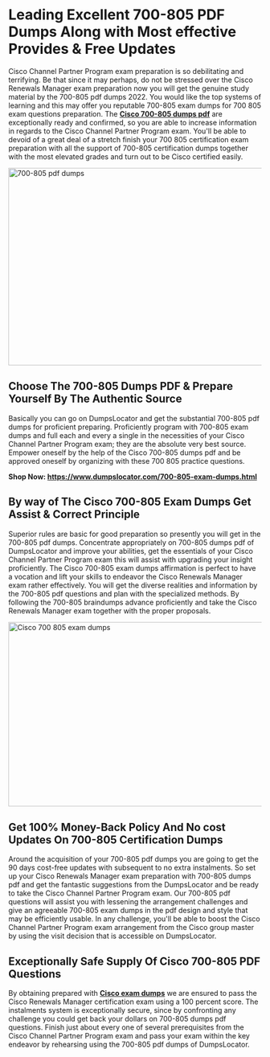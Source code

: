 <h1><strong>Leading Excellent 700-805 PDF Dumps Along with Most effective Provides &amp; Free Updates</strong></h1>
<p>Cisco Channel Partner Program exam preparation is so debilitating and terrifying. Be that since it may perhaps, do not be stressed over the Cisco Renewals Manager exam preparation now you will get the genuine study material by the 700-805 pdf dumps 2022. You would like the top systems of learning and this may offer you reputable 700-805 exam dumps for 700 805 exam questions preparation. The <strong><a href="https://www.dumpslocator.com/700-805-exam-dumps.html">Cisco 700-805 dumps pdf</a></strong> are exceptionally ready and confirmed, so you are able to increase information in regards to the Cisco Channel Partner Program exam. You'll be able to devoid of a great deal of a stretch finish your 700 805 certification exam preparation with all the support of 700-805 certification dumps together with the most elevated grades and turn out to be Cisco certified easily.</p>
<p><img src="https://i.ibb.co/SKhFh8d/Pastel-Purple-Computer-UI-Class-Syllabus-Education-Presentation.png" alt="700-805 pdf dumps" width="700" height="393" /></p>
<h2><strong>Choose The 700-805 Dumps PDF &amp; Prepare Yourself By The Authentic Source</strong></h2>
<p>Basically you can go on DumpsLocator and get the substantial 700-805 pdf dumps for proficient preparing. Proficiently program with 700-805 exam dumps and full each and every a single in the necessities of your Cisco Channel Partner Program exam; they are the absolute very best source. Empower oneself by the help of the Cisco 700-805 dumps pdf and be approved oneself by organizing with these 700 805 practice questions.</p>
<p><strong>Shop Now: <a href="https://www.dumpslocator.com/700-805-exam-dumps.html">https://www.dumpslocator.com/700-805-exam-dumps.html</a></strong></p>
<h2><strong>By way of The Cisco 700-805 Exam Dumps Get Assist &amp; Correct Principle</strong></h2>
<p>Superior rules are basic for good preparation so presently you will get in the 700-805 pdf dumps. Concentrate appropriately on 700-805 dumps pdf of DumpsLocator and improve your abilities, get the essentials of your Cisco Channel Partner Program exam this will assist with upgrading your insight proficiently. The Cisco 700-805 exam dumps affirmation is perfect to have a vocation and lift your skills to endeavor the Cisco Renewals Manager exam rather effectively. You will get the diverse realities and information by the 700-805 pdf questions and plan with the specialized methods. By following the 700-805 braindumps advance proficiently and take the Cisco Renewals Manager exam together with the proper proposals.</p>
<p><a href="https://www.dumpslocator.com/700-805-exam-dumps.html"><img src="https://i.ibb.co/NtZbgjG/Blue-and-White-Medical-Dental-Clinic-Facebook-Ad.png" alt="Cisco 700 805 exam dumps" width="700" height="367" /></a></p>
<h2><strong>Get 100% Money-Back Policy And No cost Updates On 700-805 Certification Dumps</strong></h2>
<p>Around the acquisition of your 700-805 pdf dumps you are going to get the 90 days cost-free updates with subsequent to no extra instalments. So set up your Cisco Renewals Manager exam preparation with 700-805 dumps pdf and get the fantastic suggestions from the DumpsLocator and be ready to take the Cisco Channel Partner Program exam. Our 700-805 pdf questions will assist you with lessening the arrangement challenges and give an agreeable 700-805 exam dumps in the pdf design and style that may be efficiently usable. In any challenge, you'll be able to boost the Cisco Channel Partner Program exam arrangement from the Cisco group master by using the visit decision that is accessible on DumpsLocator.</p>
<h2><strong>Exceptionally Safe Supply Of Cisco 700-805 PDF Questions</strong></h2>
<p>By obtaining prepared with <strong><a href="https://www.dumpslocator.com/cisco-exams.html">Cisco exam dumps</a></strong> we are ensured to pass the Cisco Renewals Manager certification exam using a 100 percent score. The instalments system is exceptionally secure, since by confronting any challenge you could get back your dollars on 700-805 dumps pdf questions. Finish just about every one of several prerequisites from the Cisco Channel Partner Program exam and pass your exam within the key endeavor by rehearsing using the 700-805 pdf dumps of DumpsLocator.</p>
